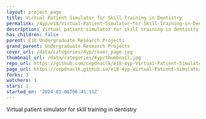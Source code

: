 ```yaml
---
layout: project_page
title: Virtual Patient Simulator for Skill Training in Dentistry
permalink: /4yp/e18/Virtual-Patient-Simulator-for-Skill-Training-in-Dentistry/
description: Virtual patient simulator for skill training in dentistry
has_children: false
parent: E18 Undergraduate Research Projects
grand_parent: Undergraduate Research Projects
cover_url: /data/categories/4yp/cover_page.jpg
thumbnail_url: /data/categories/4yp/thumbnail.jpg
repo_url: https://github.com/cepdnaclk/e18-4yp-Virtual-Patient-Simulator-for-Skill-Training-in-Dentistry
page_url: https://cepdnaclk.github.io/e18-4yp-Virtual-Patient-Simulator-for-Skill-Training-in-Dentistry
forks: 3
watchers: 1
stars: 1
started_on: '2024-01-06T06:41:11Z'
---
```


Virtual patient simulator for skill training in dentistry